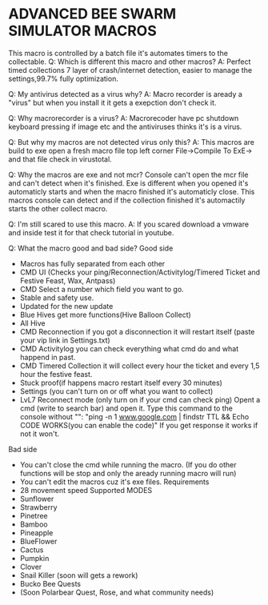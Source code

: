 # ADVANCED BEE SWARM SIMULATOR MACROS
This macro is controlled by a batch file it's automates timers to the collectable.
Q: Which is different this macro and other macros?
A: Perfect timed collections 7 layer of crash/internet detection, easier to manage the settings,99.7% fully optimization.

Q: My antivirus detected as a virus why?
A: Macro recorder is aready a "virus" but when you install it it gets a exepction don't check it.

Q: Why macrorecorder is a virus?
A: Macrorecoder have pc shutdown keyboard pressing if image etc and the antiviruses thinks it's is a virus.

Q: But why my macros are not detected virus only this?
A: This macros are build to exe open a fresh macro file top left corner File->Compile To ExE-> and that file check in virustotal.

Q: Why the macros are exe and not mcr? Console can't open the mcr file and can't detect when it's finished. Exe is different when you opened it's automaticly starts and when the macro finished it's automaticly close. This macros console can detect and if the collection finished it's automactily starts the other collect macro.

Q: I'm still scared to use this macro.
A: If you scared download a vmware and inside test it for that check tutorial in youtube.

Q: What the macro good and bad side?
Good side
- Macros has fully separated from each other
- CMD UI (Checks your ping/Reconnection/Activitylog/Timered Ticket and Festive Feast, Wax, Antpass)
- CMD Select a number which field you want to go.
- Stable and safety use.
- Updated for the new update
- Blue Hives get more functions(Hive Balloon Collect)
- All Hive
- CMD Reconnection if you got a disconnection it will restart itself (paste your vip link in Settings.txt)
- CMD Activitylog you can check everything what cmd do and what happend in past.
- CMD Timered Collection it will collect every hour the ticket and every 1,5 hour the festive feast. 
- Stuck proof(if happens macro restart itself every 30 minutes)
- Settings (you can't turn on or off what you want to collect)
- LvL7 Reconnect mode (only turn on if your cmd can check ping)
  Opent a cmd (write to search bar) and open it.
  Type this command to the console without "": "ping -n 1 www.google.com | findstr TTL && Echo CODE WORKS(you can enable the code)" If you get response it works if not it won't.

Bad side

- You can't close the cmd while running the macro. (If you do other functions will be stop and only the aready running macro will run)
- You can't edit the macros cuz it's exe files.
Requirements
- 28 movement speed
Supported MODES
- Sunflower
- Strawberry
- Pinetree
- Bamboo
- Pineapple
- BlueFlower
- Cactus
- Pumpkin
- Clover
- Snail Killer (soon will gets a rework)
- Bucko Bee Quests
- (Soon Polarbear Quest, Rose, and what community needs)
